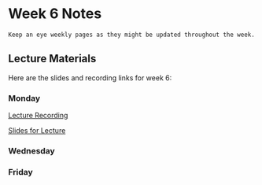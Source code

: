 Week 6 Notes
============================

```{note}
Keep an eye weekly pages as they might be updated throughout the week.
```

## Lecture Materials

Here are the slides and recording links for week 6:

### Monday

[Lecture Recording](https://uci.yuja.com/V/Video?v=7342731&node=31173451&a=31823611&autoplay=1)

<a href="../resources/02_13_23-angular_separation.pdf" >Slides for Lecture</a>


### Wednesday


### Friday

